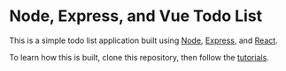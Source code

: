 # Node, Express, and Vue Todo List

This is a simple todo list application built using [Node](https://nodejs.org/en/), [Express](https://expressjs.com/), and [React](https://reactjs.org/).

To learn how this is built, clone this repository, then follow the [tutorials](/tutorials).
